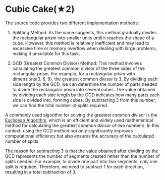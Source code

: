 # Cubic Cake(★2)

The source code provides two different implementation methods:

1. Splitting Method: As the name suggests, this method gradually divides the rectangular prism into smaller units until it reaches the shape of a cube. However, this method is relatively inefficient and may lead to excessive time or memory overflow when dealing with large problems, making it unsuitable for this task.

2. GCD (Greatest Common Divisor) Method: This method involves calculating the greatest common divisor of the three sides of the rectangular prism. For example, for a rectangular prism with dimensions(3, 6, 9), the greatest common divisor is 3. By dividing each side length by the GCD, we can determine the number of parts needed to divide the rectangular prism into several cubes. The value obtained by dividing each side length by the GCD indicates how many parts each side is divided into, forming cubes. By subtracting 3 from this number, we can find the total number of splits required.

A commonly used algorithm for solving the greatest common divisor is the [Euclidean Algorithm](https://en.wikipedia.org/wiki/Euclidean_algorithm), which is an efficient and widely used mathematical method for calculating the greatest common divisor of two numbers. In this context, using the GCD method not only significantly improves computational efficiency but also ensures the accuracy of the calculated number of splits.

The reason for subtracting 3 is that the value obtained after dividing by the GCD represents the number of segments created rather than the number of splits needed. For example, to divide one part into two segments, only one split is required. Therefore, we need to subtract 1 for each direction, resulting in a total subtraction of 3.
